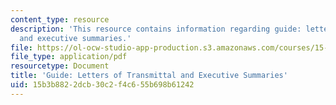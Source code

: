 ```yaml
---
content_type: resource
description: 'This resource contains information regarding guide: letters of transmittal
  and executive summaries.'
file: https://ol-ocw-studio-app-production.s3.amazonaws.com/courses/15-279-management-communication-for-undergraduates-fall-2012/15b3b8822dcb30c2f4c655b698b61242_MIT15_279F12_lttrsExecSumm.pdf
file_type: application/pdf
resourcetype: Document
title: 'Guide: Letters of Transmittal and Executive Summaries'
uid: 15b3b882-2dcb-30c2-f4c6-55b698b61242
---
```

